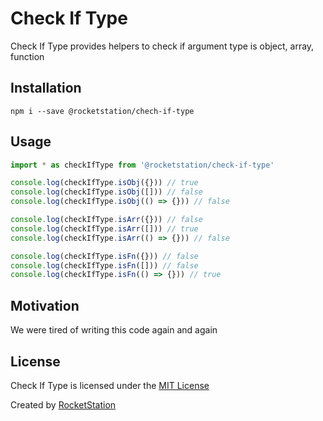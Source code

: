 # Check If Type

Check If Type provides helpers to check if argument type is object, array, function

## Installation

```
npm i --save @rocketstation/chech-if-type
```

## Usage

```javascript
import * as checkIfType from '@rocketstation/check-if-type'

console.log(checkIfType.isObj({})) // true
console.log(checkIfType.isObj([])) // false
console.log(checkIfType.isObj(() => {})) // false

console.log(checkIfType.isArr({})) // false
console.log(checkIfType.isArr([])) // true
console.log(checkIfType.isArr(() => {})) // false

console.log(checkIfType.isFn({})) // false
console.log(checkIfType.isFn([])) // false
console.log(checkIfType.isFn(() => {})) // true
```

## Motivation

We were tired of writing this code again and again

## License

Check If Type is licensed under the [MIT License](http://opensource.org/licenses/MIT)

Created by [RocketStation](http://rstation.io)

